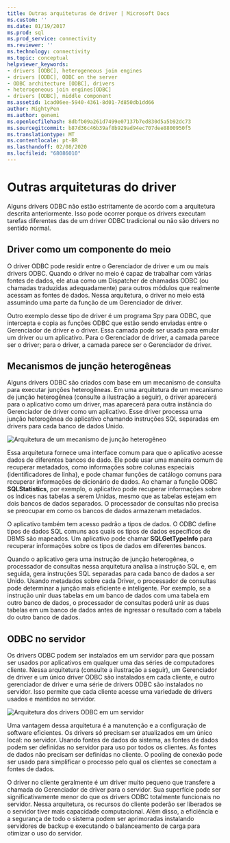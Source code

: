 ```yaml
---
title: Outras arquiteturas de driver | Microsoft Docs
ms.custom: ''
ms.date: 01/19/2017
ms.prod: sql
ms.prod_service: connectivity
ms.reviewer: ''
ms.technology: connectivity
ms.topic: conceptual
helpviewer_keywords:
- drivers [ODBC], heterogeneous join engines
- drivers [ODBC], ODBC on the server
- ODBC architecture [ODBC], drivers
- heterogeneous join engines[ODBC]
- drivers [ODBC], middle component
ms.assetid: 1cad06ee-5940-4361-8d01-7d850db1dd66
author: MightyPen
ms.author: genemi
ms.openlocfilehash: 8dbfb09a261d7499e07137b7ed830d5a5b92dc73
ms.sourcegitcommit: b87d36c46b39af8b929ad94ec707dee8800950f5
ms.translationtype: MT
ms.contentlocale: pt-BR
ms.lasthandoff: 02/08/2020
ms.locfileid: "68086010"
---
```

# <a name="other-driver-architectures"></a>Outras arquiteturas do driver
Alguns drivers ODBC não estão estritamente de acordo com a arquitetura descrita anteriormente. Isso pode ocorrer porque os drivers executam tarefas diferentes das de um driver ODBC tradicional ou não são drivers no sentido normal.  
  
## <a name="driver-as-a-middle-component"></a>Driver como um componente do meio  
 O driver ODBC pode residir entre o Gerenciador de driver e um ou mais drivers ODBC. Quando o driver no meio é capaz de trabalhar com várias fontes de dados, ele atua como um Dispatcher de chamadas ODBC (ou chamadas traduzidas adequadamente) para outros módulos que realmente acessam as fontes de dados. Nessa arquitetura, o driver no meio está assumindo uma parte da função de um Gerenciador de driver.  
  
 Outro exemplo desse tipo de driver é um programa Spy para ODBC, que intercepta e copia as funções ODBC que estão sendo enviadas entre o Gerenciador de driver e o driver. Essa camada pode ser usada para emular um driver ou um aplicativo. Para o Gerenciador de driver, a camada parece ser o driver; para o driver, a camada parece ser o Gerenciador de driver.  
  
## <a name="heterogeneous-join-engines"></a>Mecanismos de junção heterogêneas  
 Alguns drivers ODBC são criados com base em um mecanismo de consulta para executar junções heterogêneas. Em uma arquitetura de um mecanismo de junção heterogênea (consulte a ilustração a seguir), o driver aparecerá para o aplicativo como um driver, mas aparecerá para outra instância do Gerenciador de driver como um aplicativo. Esse driver processa uma junção heterogênea do aplicativo chamando instruções SQL separadas em drivers para cada banco de dados Unido.  
  
 ![Arquitetura de um mecanismo de junção heterogêneo](../../odbc/reference/media/fig3-4.gif "fig3-4")  
  
 Essa arquitetura fornece uma interface comum para que o aplicativo acesse dados de diferentes bancos de dado. Ele pode usar uma maneira comum de recuperar metadados, como informações sobre colunas especiais (identificadores de linha), e pode chamar funções de catálogo comuns para recuperar informações de dicionário de dados. Ao chamar a função ODBC **SQLStatistics**, por exemplo, o aplicativo pode recuperar informações sobre os índices nas tabelas a serem Unidas, mesmo que as tabelas estejam em dois bancos de dados separados. O processador de consultas não precisa se preocupar em como os bancos de dados armazenam metadados.  
  
 O aplicativo também tem acesso padrão a tipos de dados. O ODBC define tipos de dados SQL comuns aos quais os tipos de dados específicos de DBMS são mapeados. Um aplicativo pode chamar **SQLGetTypeInfo** para recuperar informações sobre os tipos de dados em diferentes bancos.  
  
 Quando o aplicativo gera uma instrução de junção heterogênea, o processador de consultas nessa arquitetura analisa a instrução SQL e, em seguida, gera instruções SQL separadas para cada banco de dados a ser Unido. Usando metadados sobre cada Driver, o processador de consultas pode determinar a junção mais eficiente e inteligente. Por exemplo, se a instrução unir duas tabelas em um banco de dados com uma tabela em outro banco de dados, o processador de consultas poderá unir as duas tabelas em um banco de dados antes de ingressar o resultado com a tabela do outro banco de dados.  
  
## <a name="odbc-on-the-server"></a>ODBC no servidor  
 Os drivers ODBC podem ser instalados em um servidor para que possam ser usados por aplicativos em qualquer uma das séries de computadores cliente. Nessa arquitetura (consulte a ilustração a seguir), um Gerenciador de driver e um único driver ODBC são instalados em cada cliente, e outro gerenciador de driver e uma série de drivers ODBC são instalados no servidor. Isso permite que cada cliente acesse uma variedade de drivers usados e mantidos no servidor.  
  
 ![Arquitetura dos drivers ODBC em um servidor](../../odbc/reference/media/fig3-5.gif "FIG3-5")  
  
 Uma vantagem dessa arquitetura é a manutenção e a configuração de software eficientes. Os drivers só precisam ser atualizados em um único local: no servidor. Usando fontes de dados do sistema, as fontes de dados podem ser definidas no servidor para uso por todos os clientes. As fontes de dados não precisam ser definidas no cliente. O pooling de conexão pode ser usado para simplificar o processo pelo qual os clientes se conectam a fontes de dados.  
  
 O driver no cliente geralmente é um driver muito pequeno que transfere a chamada do Gerenciador de driver para o servidor. Sua superfície pode ser significativamente menor do que os drivers ODBC totalmente funcionais no servidor. Nessa arquitetura, os recursos do cliente poderão ser liberados se o servidor tiver mais capacidade computacional. Além disso, a eficiência e a segurança de todo o sistema podem ser aprimoradas instalando servidores de backup e executando o balanceamento de carga para otimizar o uso do servidor.
